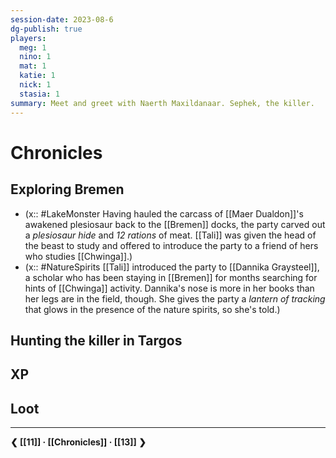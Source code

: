 ```yaml
---
session-date: 2023-08-6
dg-publish: true
players: 
  meg: 1
  nino: 1
  mat: 1
  katie: 1
  nick: 1
  stasia: 1
summary: Meet and greet with Naerth Maxildanaar. Sephek, the killer.
---
```

# Chronicles

## Exploring Bremen

- (x:: #LakeMonster Having hauled the carcass of [[Maer Dualdon]]'s awakened plesiosaur back to the [[Bremen]] docks, the party carved out a *plesiosaur hide* and *12 rations* of meat. [[Tali]] was given the head of the beast to study and offered to introduce the party to a friend of hers who studies [[Chwinga]].)
- (x:: #NatureSpirits [[Tali]] introduced the party to [[Dannika Graysteel]], a scholar who has been staying in [[Bremen]] for months searching for hints of [[Chwinga]] activity. Dannika's nose is more in her books than her legs are in the field, though. She gives the party a *lantern of tracking* that glows in the presence of the nature spirits, so she's told.)

## Hunting the killer in Targos

## XP


## Loot

---
**❮ [[11]] · [[Chronicles]] ·  [[13]] ❯**

